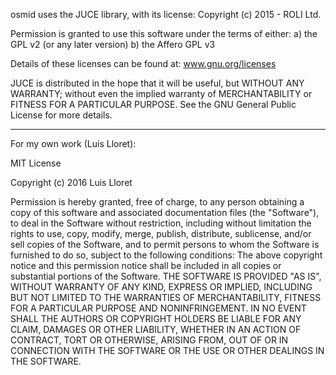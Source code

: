 osmid uses the JUCE library, with its license:
Copyright (c) 2015 - ROLI Ltd.

Permission is granted to use this software under the terms of either:
a) the GPL v2 (or any later version)
b) the Affero GPL v3

Details of these licenses can be found at: www.gnu.org/licenses

JUCE is distributed in the hope that it will be useful, but WITHOUT ANY
WARRANTY; without even the implied warranty of MERCHANTABILITY or FITNESS FOR
A PARTICULAR PURPOSE.  See the GNU General Public License for more details.



-------------------------------------------------------------------------------
For my own work (Luis Lloret):

MIT License

Copyright (c) 2016 Luis Lloret

Permission is hereby granted, free of charge, to any person obtaining a copy
of this software and associated documentation files (the "Software"), to deal
in the Software without restriction, including without limitation the rights
to use, copy, modify, merge, publish, distribute, sublicense, and/or sell
copies of the Software, and to permit persons to whom the Software is
furnished to do so, subject to the following conditions:
The above copyright notice and this permission notice shall be included in all
copies or substantial portions of the Software.
THE SOFTWARE IS PROVIDED "AS IS", WITHOUT WARRANTY OF ANY KIND, EXPRESS OR
IMPLIED, INCLUDING BUT NOT LIMITED TO THE WARRANTIES OF MERCHANTABILITY,
FITNESS FOR A PARTICULAR PURPOSE AND NONINFRINGEMENT. IN NO EVENT SHALL THE
AUTHORS OR COPYRIGHT HOLDERS BE LIABLE FOR ANY CLAIM, DAMAGES OR OTHER
LIABILITY, WHETHER IN AN ACTION OF CONTRACT, TORT OR OTHERWISE, ARISING FROM,
OUT OF OR IN CONNECTION WITH THE SOFTWARE OR THE USE OR OTHER DEALINGS IN THE
SOFTWARE.
